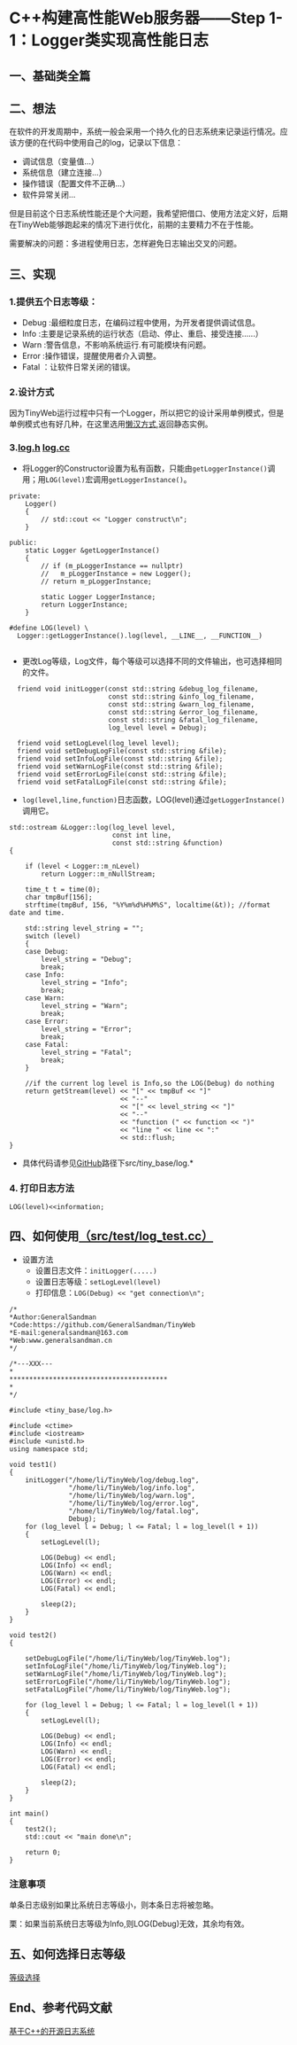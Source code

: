 # **C++构建高性能Web服务器——Step 1-1：Logger类实现高性能日志**

## **一、基础类全篇**

## **二、想法**

在软件的开发周期中，系统一般会采用一个持久化的日志系统来记录运行情况。应该方便的在代码中使用自己的log，记录以下信息：
- 调试信息（变量值...）
- 系统信息（建立连接...）
- 操作错误（配置文件不正确...）
- 软件异常关闭...

但是目前这个日志系统性能还是个大问题，我希望把借口、使用方法定义好，后期在TinyWeb能够跑起来的情况下进行优化，前期的主要精力不在于性能。

需要解决的问题：多进程使用日志，怎样避免日志输出交叉的问题。


## **三、实现**
### 1.提供五个日志等级：

- Debug :最细粒度日志，在编码过程中使用，为开发者提供调试信息。
- Info :主要是记录系统的运行状态（启动、停止、重启、接受连接......）
- Warn :警告信息，不影响系统运行.有可能模块有问题。
- Error :操作错误，提醒使用者介入调整。
- Fatal ：让软件日常关闭的错误。

### 2.设计方式

因为TinyWeb运行过程中只有一个Logger，所以把它的设计采用单例模式，但是单例模式也有好几种，在这里选用[懒汉方式](https://www.cnblogs.com/qiaoconglovelife/p/5851163.html),返回静态实例。

### 3.[log.h](https://github.com/GeneralSandman/TinyWeb/blob/master/src/tiny_base/log.h) [log.cc](https://github.com/GeneralSandman/TinyWeb/blob/master/src/tiny_base/log.cc)

- 将Logger的Constructor设置为私有函数，只能由```getLoggerInstance()```调用；用```LOG(level)```宏调用```getLoggerInstance()```。

```
private:
    Logger()
    {
        // std::cout << "Logger construct\n";
    }

public:
    static Logger &getLoggerInstance()
    {
        // if (m_pLoggerInstance == nullptr)
        //   m_pLoggerInstance = new Logger();
        // return m_pLoggerInstance;

        static Logger LoggerInstance;
        return LoggerInstance;
    }

#define LOG(level) \
  Logger::getLoggerInstance().log(level, __LINE__, __FUNCTION__)


```

- 更改Log等级，Log文件，每个等级可以选择不同的文件输出，也可选择相同的文件。

```
  friend void initLogger(const std::string &debug_log_filename,
                         const std::string &info_log_filename,
                         const std::string &warn_log_filename,
                         const std::string &error_log_filename,
                         const std::string &fatal_log_filename,
                         log_level level = Debug);

  friend void setLogLevel(log_level level);
  friend void setDebugLogFile(const std::string &file);
  friend void setInfoLogFile(const std::string &file);
  friend void setWarnLogFile(const std::string &file);
  friend void setErrorLogFile(const std::string &file);
  friend void setFatalLogFile(const std::string &file);

```

- ```log(level,line,function)```日志函数，LOG(level)通过```getLoggerInstance()```调用它。

```
std::ostream &Logger::log(log_level level,
                          const int line,
                          const std::string &function)
{

    if (level < Logger::m_nLevel)
        return Logger::m_nNullStream;

    time_t t = time(0);
    char tmpBuf[156];
    strftime(tmpBuf, 156, "%Y%m%d%H%M%S", localtime(&t)); //format date and time.

    std::string level_string = "";
    switch (level)
    {
    case Debug:
        level_string = "Debug";
        break;
    case Info:
        level_string = "Info";
        break;
    case Warn:
        level_string = "Warn";
        break;
    case Error:
        level_string = "Error";
        break;
    case Fatal:
        level_string = "Fatal";
        break;
    }

    //if the current log level is Info,so the LOG(Debug) do nothing
    return getStream(level) << "[" << tmpBuf << "]"
                            << "--"
                            << "[" << level_string << "]"
                            << "--"
                            << "function (" << function << ")"
                            << "line " << line << ":"
                            << std::flush;
}

```

- 具体代码请参见[GitHub](https://github.com/GeneralSandman/TinyWeb)路径下src/tiny_base/log.*

### 4. 打印日志方法
```
LOG(level)<<information;
```



## **四、如何使用[（src/test/log_test.cc）](https://github.com/GeneralSandman/TinyWeb/blob/master/src/test/log_test.cc)**

- 设置方法
    - 设置日志文件：```initLogger(.....)```
    - 设置日志等级：```setLogLevel(level)```
    - 打印信息：```LOG(Debug) << "get connection\n";```


```
/*
*Author:GeneralSandman
*Code:https://github.com/GeneralSandman/TinyWeb
*E-mail:generalsandman@163.com
*Web:www.generalsandman.cn
*/

/*---XXX---
*
****************************************
*
*/

#include <tiny_base/log.h>

#include <ctime>
#include <iostream>
#include <unistd.h>
using namespace std;

void test1()
{
    initLogger("/home/li/TinyWeb/log/debug.log",
               "/home/li/TinyWeb/log/info.log",
               "/home/li/TinyWeb/log/warn.log",
               "/home/li/TinyWeb/log/error.log",
               "/home/li/TinyWeb/log/fatal.log",
               Debug);
    for (log_level l = Debug; l <= Fatal; l = log_level(l + 1))
    {
        setLogLevel(l);

        LOG(Debug) << endl;
        LOG(Info) << endl;
        LOG(Warn) << endl;
        LOG(Error) << endl;
        LOG(Fatal) << endl;

        sleep(2);
    }
}

void test2()
{

    setDebugLogFile("/home/li/TinyWeb/log/TinyWeb.log");
    setInfoLogFile("/home/li/TinyWeb/log/TinyWeb.log");
    setWarnLogFile("/home/li/TinyWeb/log/TinyWeb.log");
    setErrorLogFile("/home/li/TinyWeb/log/TinyWeb.log");
    setFatalLogFile("/home/li/TinyWeb/log/TinyWeb.log");

    for (log_level l = Debug; l <= Fatal; l = log_level(l + 1))
    {
        setLogLevel(l);

        LOG(Debug) << endl;
        LOG(Info) << endl;
        LOG(Warn) << endl;
        LOG(Error) << endl;
        LOG(Fatal) << endl;

        sleep(2);
    }
}

int main()
{
    test2();
    std::cout << "main done\n";

    return 0;
}
```


### 注意事项
单条日志级别如果比系统日志等级小，则本条日志将被忽略。

栗：如果当前系统日志等级为Info,则LOG(Debug)无效，其余均有效。



## **五、如何选择日志等级**

[等级选择](https://stackoverflow.com/questions/2031163/when-to-use-the-different-log-levels)


## **End、参考代码文献**

[基于C++的开源日志系统](https://github.com/fffaraz/awesome-cpp#logging)

